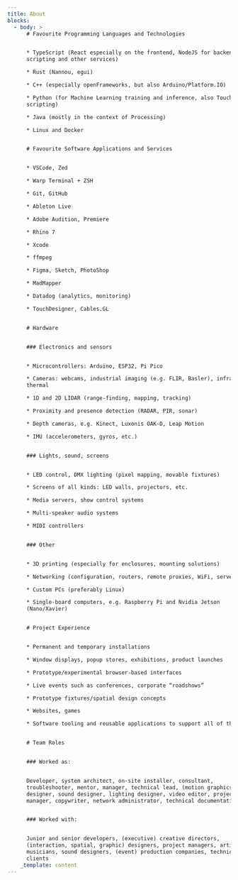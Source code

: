 ```yaml
---
title: About
blocks:
  - body: >
      # Favourite Programming Languages and Technologies


      * TypeScript (React especially on the frontend, NodeJS for backends,
      scripting and other services)

      * Rust (Nannou, egui)

      * C++ (especially openFrameworks, but also Arduino/Platform.IO)

      * Python (for Machine Learning training and inference, also TouchDesigner
      scripting)

      * Java (mostly in the context of Processing)

      * Linux and Docker


      # Favourite Software Applications and Services


      * VSCode, Zed

      * Warp Terminal + ZSH

      * Git, GitHub

      * Ableton Live

      * Adobe Audition, Premiere

      * Rhino 7

      * Xcode

      * ffmpeg

      * Figma, Sketch, PhotoShop

      * MadMapper

      * Datadog (analytics, monitoring)

      * TouchDesigner, Cables.GL


      # Hardware


      ### Electronics and sensors


      * Microcontrollers: Arduino, ESP32, Pi Pico

      * Cameras: webcams, industrial imaging (e.g. FLIR, Basler), infrared,
      thermal

      * 1D and 2D LIDAR (range-finding, mapping, tracking)

      * Proximity and presence detection (RADAR, PIR, sonar)

      * Depth cameras, e.g. Kinect, Luxonis OAK-D, Leap Motion

      * IMU (accelerometers, gyros, etc.)


      ### Lights, sound, screens


      * LED control, DMX lighting (pixel mapping, movable fixtures)

      * Screens of all kinds: LED walls, projectors, etc.

      * Media servers, show control systems

      * Multi-speaker audio systems

      * MIDI controllers


      ### Other


      * 3D printing (especially for enclosures, mounting solutions)

      * Networking (configuration, routers, remote proxies, WiFi, servers)

      * Custom PCs (preferably Linux)

      * Single-board computers, e.g. Raspberry Pi and Nvidia Jetson
      (Nano/Xavier)


      # Project Experience


      * Permanent and temporary installations

      * Window displays, popup stores, exhibitions, product launches

      * Prototype/experimental browser-based interfaces

      * Live events such as conferences, corporate “roadshows”

      * Prototype fixtures/spatial design concepts

      * Websites, games

      * Software tooling and reusable applications to support all of the above


      # Team Roles


      ### Worked as:


      Developer, system architect, on-site installer, consultant,
      troubleshooter, mentor, manager, technical lead, (motion graphics, web)
      designer, sound designer, lighting designer, video editor, project
      manager, copywriter, network administrator, technical documentation writer


      ### Worked with:


      Junior and senior developers, (executive) creative directors,
      (interaction, spatial, graphic) designers, project managers, artists,
      musicians, sound designers, (event) production companies, technicians,
      clients
    _template: content
---
```



